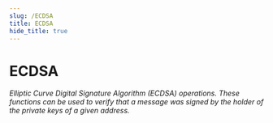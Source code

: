 ```yaml
---
slug: /ECDSA
title: ECDSA
hide_title: true
---
```


# ECDSA

_Elliptic Curve Digital Signature Algorithm (ECDSA) operations. These functions can be used to verify that a message was signed by the holder of the private keys of a given address._
